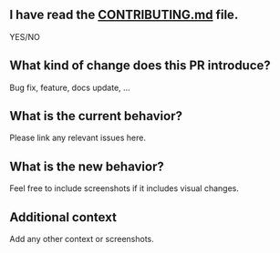 ## I have read the [CONTRIBUTING.md](https://github.com/skorpland/powerbase/blob/master/CONTRIBUTING.md) file.

YES/NO

## What kind of change does this PR introduce?

Bug fix, feature, docs update, ...

## What is the current behavior?

Please link any relevant issues here.

## What is the new behavior?

Feel free to include screenshots if it includes visual changes.

## Additional context

Add any other context or screenshots.
